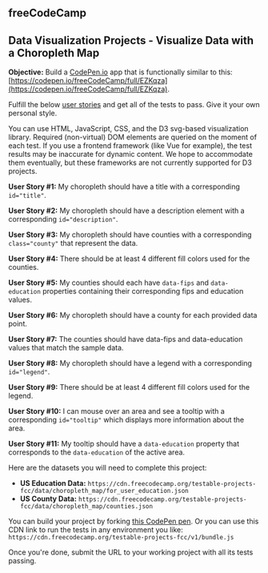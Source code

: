 ## freeCodeCamp

## Data Visualization Projects - Visualize Data with a Choropleth Map

**Objective:**  Build a  [CodePen.io](https://codepen.io/)  app that is functionally similar to this:  [https://codepen.io/freeCodeCamp/full/EZKqza](https://codepen.io/freeCodeCamp/full/EZKqza).

Fulfill the below  [user stories](https://en.wikipedia.org/wiki/User_story)  and get all of the tests to pass. Give it your own personal style.

You can use HTML, JavaScript, CSS, and the D3 svg-based visualization library. Required (non-virtual) DOM elements are queried on the moment of each test. If you use a frontend framework (like Vue for example), the test results may be inaccurate for dynamic content. We hope to accommodate them eventually, but these frameworks are not currently supported for D3 projects.

**User Story #1:**  My choropleth should have a title with a corresponding  `id="title"`.

**User Story #2:**  My choropleth should have a description element with a corresponding  `id="description"`.

**User Story #3:**  My choropleth should have counties with a corresponding  `class="county"`  that represent the data.

**User Story #4:**  There should be at least 4 different fill colors used for the counties.

**User Story #5:**  My counties should each have  `data-fips`  and  `data-education`  properties containing their corresponding fips and education values.

**User Story #6:**  My choropleth should have a county for each provided data point.

**User Story #7:**  The counties should have data-fips and data-education values that match the sample data.

**User Story #8:**  My choropleth should have a legend with a corresponding  `id="legend"`.

**User Story #9:**  There should be at least 4 different fill colors used for the legend.

**User Story #10:**  I can mouse over an area and see a tooltip with a corresponding  `id="tooltip"`  which displays more information about the area.

**User Story #11:**  My tooltip should have a  `data-education`  property that corresponds to the  `data-education`  of the active area.

Here are the datasets you will need to complete this project:  

-   **US Education Data:** `https://cdn.freecodecamp.org/testable-projects-fcc/data/choropleth_map/for_user_education.json`
-   **US County Data:** `https://cdn.freecodecamp.org/testable-projects-fcc/data/choropleth_map/counties.json`

You can build your project by forking  [this CodePen pen](https://codepen.io/freeCodeCamp/pen/MJjpwO). Or you can use this CDN link to run the tests in any environment you like:  `https://cdn.freecodecamp.org/testable-projects-fcc/v1/bundle.js`

Once you're done, submit the URL to your working project with all its tests passing.